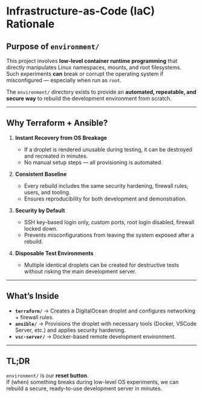 # Infrastructure-as-Code (IaC) Rationale

## Purpose of `environment/`

This project involves **low-level container runtime programming** that directly manipulates Linux namespaces, mounts, and root filesystems.  
Such experiments **can** break or corrupt the operating system if misconfigured — especially when run as `root`.

The `environment/` directory exists to provide an **automated, repeatable, and secure way** to rebuild the development environment from scratch.

---

## Why Terraform + Ansible?

1. **Instant Recovery from OS Breakage**  
   - If a droplet is rendered unusable during testing, it can be destroyed and recreated in minutes.
   - No manual setup steps — all provisioning is automated.

2. **Consistent Baseline**  
   - Every rebuild includes the same security hardening, firewall rules, users, and tooling.
   - Ensures reproducibility for both development and demonstration.

3. **Security by Default**  
   - SSH key-based login only, custom ports, root login disabled, firewall locked down.
   - Prevents misconfigurations from leaving the system exposed after a rebuild.

4. **Disposable Test Environments**  
   - Multiple identical droplets can be created for destructive tests without risking the main development server.

---

## What’s Inside

- **`terraform/`** → Creates a DigitalOcean droplet and configures networking + firewall rules.
- **`ansible/`** → Provisions the droplet with necessary tools (Docker, VSCode Server, etc.) and applies security hardening.
- **`vsc-server/`** → Docker-based remote development environment.

---

## TL;DR
`environment/` is our **reset button**.  
If (when) something breaks during low-level OS experiments, we can rebuild a secure, ready-to-use development server in minutes.
